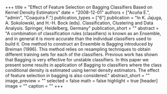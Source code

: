 +++
title = "Effect of Feature Selection on Bagging Classifiers Based on Kernel Density Estimators"
date = "2008-12-01"
authors = ["Acuña E.", "admin", "Coaquira F."]
publication_types = ["6"]
publication = "In K. Jajuga, A. Sokolowski, and H.-H. Bock (eds). Classification, Clustering and Data Analysis. Springer, Heidelberg, Germany"
publication_short = ""
abstract = "A combination of classification rules (classifiers) is known as an Ensemble, and in general it is more accurate than the individual classifiers used to build it. One method to construct an Ensemble is Bagging introduced by Breiman (1996). This method relies on resampling techniques to obtain different training sets for each of the classifiers. Previous work has shown that Bagging is very effective for unstable classifiers. In this paper we present some results in application of Bagging to classifiers where the class conditional density is estimated using kernel density estimators. The effect of feature selection in bagging is also considered."
abstract_short = ""
image_preview = ""
selected = false
math = false
highlight = true
[header]
image = ""
caption = ""
+++
